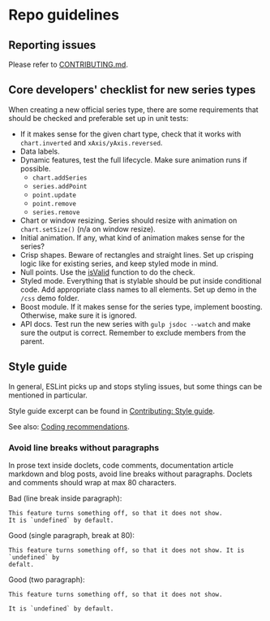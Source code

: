 # Repo guidelines

## Reporting issues

Please refer to [CONTRIBUTING.md](CONTRIBUTING.md).

## Core developers' checklist for new series types

When creating a new official series type, there are some requirements that
should be checked and preferable set up in unit tests:

* If it makes sense for the given chart type, check that it works with
`chart.inverted` and `xAxis/yAxis.reversed`.
* Data labels.
* Dynamic features, test the full lifecycle. Make sure animation runs if
possible.
	* `chart.addSeries`
	* `series.addPoint`
	* `point.update`
	* `point.remove`
	* `series.remove`
* Chart or window resizing. Series should resize with animation on
`chart.setSize()` (n/a on window resize).
* Initial animation. If any, what kind of animation makes sense for the series?
* Crisp shapes. Beware of rectangles and straight lines. Set up crisping logic
like for existing series, and keep styled mode in mind.
* Null points. Use the [isValid](https://github.com/highcharts/highcharts/blob/5468b76e66f926ae8d967b6265a0c0276e492a8c/ts/Series/Pie/PiePoint.ts#L153-L159)
function to do the check.
* Styled mode. Everything that is stylable should be put inside conditional
code. Add appropriate class names to all elements. Set up demo in the `/css`
demo folder.
* Boost module. If it makes sense for the series type, implement boosting.
Otherwise, make sure it is ignored.
* API docs. Test run the new series with `gulp jsdoc --watch` and make sure the
output is correct. Remember to exclude members from the parent.

## Style guide

In general, ESLint picks up and stops styling issues, but some things can be
mentioned in particular.

Style guide excerpt can be found in [Contributing: Style guide](CONTRIBUTING.md#style-guide).

See also: [Coding recommendations](ts/README.md#coding-recommendations).

### Avoid line breaks without paragraphs

In prose text inside doclets, code comments, documentation article markdown and
blog posts, avoid line breaks without paragraphs. Doclets and comments should
wrap at max 80 characters.

Bad (line break inside paragraph):
```
This feature turns something off, so that it does not show.
It is `undefined` by default.
```

Good (single paragraph, break at 80):
```
This feature turns something off, so that it does not show. It is `undefined` by
defalt.
```

Good (two paragraph):
```
This feature turns something off, so that it does not show.

It is `undefined` by default.
```
